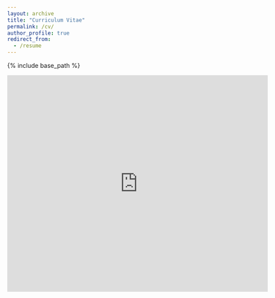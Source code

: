 ```yaml
---
layout: archive
title: "Curriculum Vitae"
permalink: /cv/
author_profile: true
redirect_from:
  - /resume
---
```


{% include base_path %}

<embed src="https://raam93.github.io/files/CV_Ramaravind.pdf" type="application/pdf" width="600px" height="500px" />

